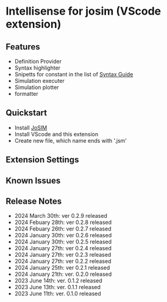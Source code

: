 # Intellisense for josim (VScode extension)
## Features

- Definition Provider
- Syntax highlighter
- Snipetts for constant in the list of [Syntax Guide](https://joeydelp.github.io/JoSIM/syntax/)
- Simulation executer
- Simulation plotter
- formatter

## Quickstart
- Install [JoSIM](https://joeydelp.github.io/JoSIM/)
- Install VScode and this extension
- Create new file, which name ends with '.jsm'

## Extension Settings
## Known Issues
## Release Notes

- 2024 March 30th: ver 0.2.9 released
- 2024 Febuary 28th: ver 0.2.8 released
- 2024 Febuary 26th: ver 0.2.7 released
- 2024 January 30th: ver 0.2.6 released
- 2024 January 30th: ver 0.2.5 released
- 2024 January 27th: ver 0.2.4 released
- 2024 January 27th: ver 0.2.3 released
- 2024 January 27th: ver 0.2.2 released
- 2024 January 25th: ver 0.2.1 released
- 2024 January 21th: ver. 0.2.0 released
- 2023 June 14th: ver. 0.1.2 released
- 2023 June 13th: ver. 0.1.1 released
- 2023 June 11th: ver. 0.1.0 released

